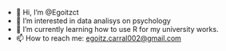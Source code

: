 - 👋 Hi, I’m @Egoitzct
- 👀 I’m interested in data analisys on psychology
- 🌱 I’m currently learning how to use R for my university works.
- 📫 How to reach me: egoitz.carral002@gmail.com

<!---
Egoitzct/Egoitzct is a ✨ special ✨ repository because its `README.md` (this file) appears on your GitHub profile.
You can click the Preview link to take a look at your changes.
--->
